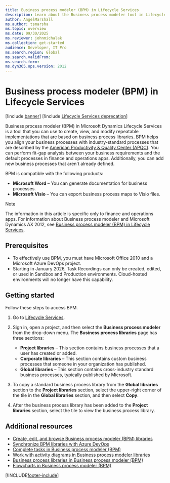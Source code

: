 ```yaml
---
title: Business process modeler (BPM) in Lifecycle Services
description: Learn about the Business process modeler tool in Lifecycle Services, including prerequisites and a step-by-step process of getting started.
author: AngelMarshall
ms.author: tsmarsha
ms.topic: overview
ms.date: 09/30/2025
ms.reviewer: johnmichalak
ms.collection: get-started
audience: Developer, IT Pro
ms.search.region: Global
ms.search.validFrom:
ms.search.form:
ms.dyn365.ops.version: 2012
---
```


# Business process modeler (BPM) in Lifecycle Services

[!include [banner](../includes/banner.md)]
[!include [Lifecycle Services deprecation](../includes/lcs-deprecation.md)]

Business process modeler (BPM) in Microsoft Dynamics Lifecycle Services is a tool that you can use to create, view, and modify repeatable implementations that are based on business process libraries. BPM helps you align your business processes with industry-standard processes that are described by the [American Productivity &amp; Quality Center (APQC)](https://www.apqc.org/). You can perform fit-gap analysis between your business requirements and the default processes in finance and operations apps. Additionally, you can add new business processes that aren't already defined.

BPM is compatible with the following products:

- **Microsoft Word** – You can generate documentation for business processes.
- **Microsoft Visio** – You can export business process maps to Visio files.

> [!NOTE]
> The information in this article is specific only to finance and operations apps. For information about Business process modeler and Microsoft Dynamics AX 2012, see [Business process modeler (BPM) in Lifecycle Services](/dynamicsax-2012/appuser-itpro/business-process-modeler-lcs).

## Prerequisites

* To effectively use BPM, you must have Microsoft Office 2010 and a Microsoft Azure DevOps project.
* Starting in January 2026, Task Recordings can only be created, edited, or used in Sandbox and Production environments.  Cloud-hosted environments will no longer have this capability.

## Getting started

Follow these steps to access BPM.

1. Go to [Lifecycle Services](https://lcs.dynamics.com/).
2. Sign in, open a project, and then select the **Business process modeler** from the drop-down menu. The **Business process libraries** page has three sections:

    - **Project libraries** – This section contains business processes that a user has created or added.
    - **Corporate libraries** – This section contains custom business processes that someone in your organization has published.
    - **Global libraries** – This section contains cross-industry standard business processes, typically published by Microsoft.

3. To copy a standard business process library from the **Global libraries** section to the **Project libraries** section, select the upper-right corner of the tile in the **Global libraries** section, and then select **Copy**.
4. After the business process library has been added to the **Project libraries** section, select the tile to view the business process library.

## Additional resources

- [Create, edit, and browse Business process modeler (BPM) libraries](creating-editing-browsing.md)
- [Synchronize BPM libraries with Azure DevOps](synchronize-bpm-vsts.md)
- [Complete tasks in Business process modeler (BPM)](complete-tasks-bpm.md)
- [Work with activity diagrams in Business process modeler libraries](using-activity-diagrams.md)
- [Business process libraries in Business process modeler (BPM)](business-process-libraries-business-process-modeler.md)
- [Flowcharts in Business process modeler (BPM)](flowcharts-business-process-modeler.md)




[!INCLUDE[footer-include](../../../includes/footer-banner.md)]
